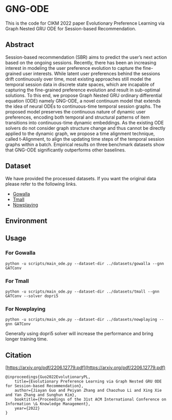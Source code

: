 # GNG-ODE
This is the code for CIKM 2022 paper Evolutionary Preference Learning via Graph Nested GRU ODE for Session-based Recommendation. 

## Abstract

Session-based recommendation (SBR) aims to predict the user’s next action based on the ongoing sessions. Recently, there has been an increasing interest in modeling the user preference evolution to capture the fine-grained user interests. While latent user preferences behind the sessions drift continuously over time, most existing approaches still model the temporal session data in discrete state spaces, which are incapable of capturing the fine-grained preference evolution and result in sub-optimal solutions. To this end, we propose Graph Nested GRU ordinary differential equation (ODE) namely GNG-ODE, a novel continuum model that extends the idea of neural ODEs to continuous-time temporal session graphs. The proposed model preserves the continuous nature of dynamic user preferences, encoding both temporal and structural patterns of item transitions into continuous-time dynamic embeddings. As the existing ODE solvers do not consider graph structure change and thus cannot be directly applied to the dynamic graph, we propose a time alignment technique, called t-Alignment, to align the updating time steps of the temporal session graphs within a batch. Empirical results on three benchmark datasets show that GNG-ODE significantly outperforms other baselines.


## Dataset

We have provided the processed datasets. If you want the original data please refer to the following links.

* [Gowalla](http://snap.stanford.edu/data/loc-gowalla_totalCheckins.txt.gz)
* [Tmall](https://github.com/CCIIPLab/GCE-GNN/tree/master/datasets/Tmall)
* [Nowplaying](https://github.com/CCIIPLab/GCE-GNN/tree/master/datasets/Nowplaying)

## Environment



## Usage

### For Gowalla

```
python -u scripts/main_ode.py --dataset-dir ../datasets/gowalla --gnn GATConv
```

### For Tmall

```
python -u scripts/main_ode.py --dataset-dir ../datasets/tmall --gnn GATConv --solver dopri5
```

### For Nowplaying

```
python -u scripts/main_ode.py --dataset-dir ../datasets/nowplaying --gnn GATConv 
```

Generally using dopri5 solver will increase the performance and bring longer training time.


## Citation

[https://arxiv.org/pdf/2206.12779.pdf](https://arxiv.org/pdf/2206.12779.pdf)

```
@inproceedings{Guo2022EvolutionaryPL,
    title={Evolutionary Preference Learning via Graph Nested GRU ODE for Session-based Recommendation},
    author={Jiayan Guo and Peiyan Zhang and Chaozhuo Li and Xing Xie and Yan Zhang and Sunghun Kim},
    booktitle={Proceedings of the 31st ACM International Conference on Information \& Knowledge Management},
    year={2022}
}
```
